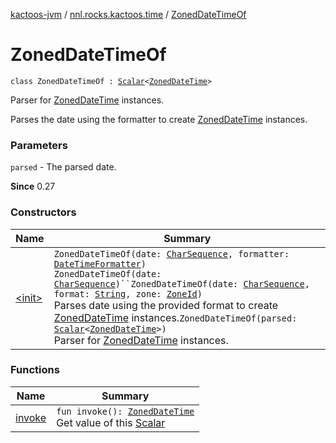 [kactoos-jvm](../../index.md) / [nnl.rocks.kactoos.time](../index.md) / [ZonedDateTimeOf](./index.md)

# ZonedDateTimeOf

`class ZonedDateTimeOf : `[`Scalar`](../../nnl.rocks.kactoos/-scalar/index.md)`<`[`ZonedDateTime`](http://docs.oracle.com/javase/8/docs/api/java/time/ZonedDateTime.html)`>`

Parser for [ZonedDateTime](http://docs.oracle.com/javase/8/docs/api/java/time/ZonedDateTime.html) instances.

Parses the date using the formatter to create [ZonedDateTime](http://docs.oracle.com/javase/8/docs/api/java/time/ZonedDateTime.html) instances.

### Parameters

`parsed` - The parsed date.

**Since**
0.27

### Constructors

| Name | Summary |
|---|---|
| [&lt;init&gt;](-init-.md) | `ZonedDateTimeOf(date: `[`CharSequence`](https://kotlinlang.org/api/latest/jvm/stdlib/kotlin/-char-sequence/index.html)`, formatter: `[`DateTimeFormatter`](http://docs.oracle.com/javase/8/docs/api/java/time/format/DateTimeFormatter.html)`)`<br>`ZonedDateTimeOf(date: `[`CharSequence`](https://kotlinlang.org/api/latest/jvm/stdlib/kotlin/-char-sequence/index.html)`)``ZonedDateTimeOf(date: `[`CharSequence`](https://kotlinlang.org/api/latest/jvm/stdlib/kotlin/-char-sequence/index.html)`, format: `[`String`](https://kotlinlang.org/api/latest/jvm/stdlib/kotlin/-string/index.html)`, zone: `[`ZoneId`](http://docs.oracle.com/javase/8/docs/api/java/time/ZoneId.html)`)`<br>Parses date using the provided format to create [ZonedDateTime](http://docs.oracle.com/javase/8/docs/api/java/time/ZonedDateTime.html) instances.`ZonedDateTimeOf(parsed: `[`Scalar`](../../nnl.rocks.kactoos/-scalar/index.md)`<`[`ZonedDateTime`](http://docs.oracle.com/javase/8/docs/api/java/time/ZonedDateTime.html)`>)`<br>Parser for [ZonedDateTime](http://docs.oracle.com/javase/8/docs/api/java/time/ZonedDateTime.html) instances. |

### Functions

| Name | Summary |
|---|---|
| [invoke](invoke.md) | `fun invoke(): `[`ZonedDateTime`](http://docs.oracle.com/javase/8/docs/api/java/time/ZonedDateTime.html)<br>Get value of this [Scalar](../../nnl.rocks.kactoos/-scalar/index.md) |
